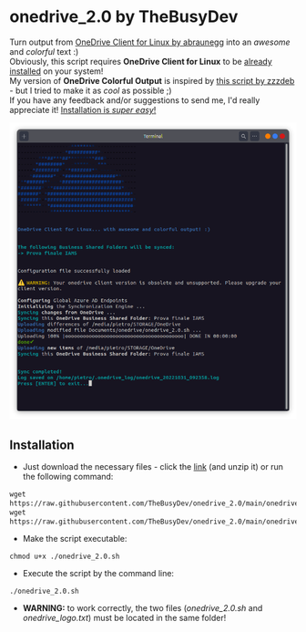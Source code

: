 # onedrive_2.0 by TheBusyDev
Turn output from [OneDrive Client for Linux by abraunegg](https://github.com/abraunegg/onedrive) into an _awesome_ and _colorful_ text :)\
Obviously, this script requires __OneDrive Client for Linux__ to be [already installed](https://github.com/abraunegg/onedrive/blob/master/docs/INSTALL.md) on your system!\
My version of __OneDrive Colorful Output__ is inspired by [this script by zzzdeb](https://github.com/zzzdeb/dotfiles/blob/master/scripts/tools/onedrive_log) - but I tried to make it as _cool_ as possible ;)\
If you have any feedback and/or suggestions to send me, I'd really appreciate it! [Installation is _super easy_!](#installation)

![example](example.png)

## Installation
* Just download the necessary files - click the [link](https://github.com/TheBusyDev/onedrive_2.0/archive/refs/heads/main.zip) (and unzip it) or run the following command:
```text
wget https://raw.githubusercontent.com/TheBusyDev/onedrive_2.0/main/onedrive_2.0.sh
wget https://raw.githubusercontent.com/TheBusyDev/onedrive_2.0/main/onedrive_logo.txt
```

* Make the script executable: 
```text
chmod u+x ./onedrive_2.0.sh
```

* Execute the script by the command line:
```text
./onedrive_2.0.sh
```

* __WARNING:__ to work correctly, the two files (_onedrive_2.0.sh_ and _onedrive_logo.txt_) must be located in the same folder!

